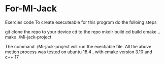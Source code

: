 # For-MI-Jack
Exercies code 
To create executeable for this progrom do the folloing steps

git clone the repo to your device
cd to the repo
mkdir build
cd build
cmake ..
make
./Mi-jack-project

The command ./Mi-jack-project will run the exectiable file. 
All the above metion process was tested on ubuntu 18.4 , with
cmake version 3.10 and c++ 17
